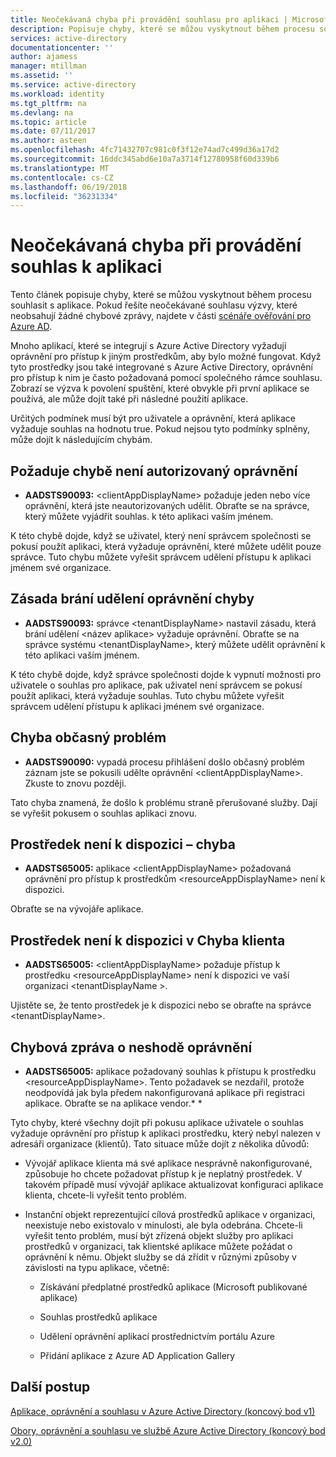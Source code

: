 ```yaml
---
title: Neočekávaná chyba při provádění souhlasu pro aplikaci | Microsoft Docs
description: Popisuje chyby, které se můžou vyskytnout během procesu souhlasit s aplikace a co můžete dělat o nich
services: active-directory
documentationcenter: ''
author: ajamess
manager: mtillman
ms.assetid: ''
ms.service: active-directory
ms.workload: identity
ms.tgt_pltfrm: na
ms.devlang: na
ms.topic: article
ms.date: 07/11/2017
ms.author: asteen
ms.openlocfilehash: 4fc71432707c981c0f3f12e74ad7c499d36a17d2
ms.sourcegitcommit: 16ddc345abd6e10a7a3714f12780958f60d339b6
ms.translationtype: MT
ms.contentlocale: cs-CZ
ms.lasthandoff: 06/19/2018
ms.locfileid: "36231334"
---
```

# <a name="unexpected-error-when-performing-consent-to-an-application"></a>Neočekávaná chyba při provádění souhlas k aplikaci

Tento článek popisuje chyby, které se můžou vyskytnout během procesu souhlasit s aplikace. Pokud řešíte neočekávané souhlasu výzvy, které neobsahují žádné chybové zprávy, najdete v části [scénáře ověřování pro Azure AD](https://docs.microsoft.com/azure/active-directory/develop/active-directory-authentication-scenarios).

Mnoho aplikací, které se integrují s Azure Active Directory vyžadují oprávnění pro přístup k jiným prostředkům, aby bylo možné fungovat. Když tyto prostředky jsou také integrované s Azure Active Directory, oprávnění pro přístup k nim je často požadovaná pomocí společného rámce souhlasu. Zobrazí se výzva k povolení spuštění, které obvykle při první aplikace se používá, ale může dojít také při následné použití aplikace.

Určitých podmínek musí být pro uživatele a oprávnění, která aplikace vyžaduje souhlas na hodnotu true. Pokud nejsou tyto podmínky splněny, může dojít k následujícím chybám.

## <a name="requesting-not-authorized-permissions-error"></a>Požaduje chybě není autorizovaný oprávnění
* **AADSTS90093:** &lt;clientAppDisplayName&gt; požaduje jeden nebo více oprávnění, která jste neautorizovaných udělit. Obraťte se na správce, který můžete vyjádřit souhlas. k této aplikaci vaším jménem.

K této chybě dojde, když se uživatel, který není správcem společnosti se pokusí použít aplikaci, která vyžaduje oprávnění, které můžete udělit pouze správce. Tuto chybu můžete vyřešit správcem udělení přístupu k aplikaci jménem své organizace.

## <a name="policy-prevents-granting-permissions-error"></a>Zásada brání udělení oprávnění chyby
* **AADSTS90093:** správce &lt;tenantDisplayName&gt; nastavil zásadu, která brání udělení &lt;název aplikace&gt; vyžaduje oprávnění. Obraťte se na správce systému &lt;tenantDisplayName&gt;, který můžete udělit oprávnění k této aplikaci vaším jménem.

K této chybě dojde, když správce společnosti dojde k vypnutí možnosti pro uživatele o souhlas pro aplikace, pak uživatel není správcem se pokusí použít aplikaci, která vyžaduje souhlas. Tuto chybu můžete vyřešit správcem udělení přístupu k aplikaci jménem své organizace.

## <a name="intermittent-problem-error"></a>Chyba občasný problém
* **AADSTS90090:** vypadá procesu přihlášení došlo občasný problém záznam jste se pokusili udělte oprávnění &lt;clientAppDisplayName&gt;. Zkuste to znovu později.

Tato chyba znamená, že došlo k problému straně přerušované služby. Dají se vyřešit pokusem o souhlas aplikaci znovu.

## <a name="resource-not-available-error"></a>Prostředek není k dispozici – chyba
* **AADSTS65005:** aplikace &lt;clientAppDisplayName&gt; požadovaná oprávnění pro přístup k prostředkům &lt;resourceAppDisplayName&gt; není k dispozici. 

Obraťte se na vývojáře aplikace.

##  <a name="resource-not-available-in-tenant-error"></a>Prostředek není k dispozici v Chyba klienta
* **AADSTS65005:** &lt;clientAppDisplayName&gt; požaduje přístup k prostředku &lt;resourceAppDisplayName&gt; není k dispozici ve vaší organizaci &lt;tenantDisplayName &gt;. 

Ujistěte se, že tento prostředek je k dispozici nebo se obraťte na správce &lt;tenantDisplayName&gt;.

## <a name="permissions-mismatch-error"></a>Chybová zpráva o neshodě oprávnění
* **AADSTS65005:** aplikace požadovaný souhlas k přístupu k prostředku &lt;resourceAppDisplayName&gt;. Tento požadavek se nezdařil, protože neodpovídá jak byla předem nakonfigurovaná aplikace při registraci aplikace. Obraťte se na aplikace vendor.* *

Tyto chyby, které všechny dojít při pokusu aplikace uživatele o souhlas vyžaduje oprávnění pro přístup k aplikaci prostředku, který nebyl nalezen v adresáři organizace (klientů). Tato situace může dojít z několika důvodů:

-   Vývojář aplikace klienta má své aplikace nesprávně nakonfigurované, způsobuje ho chcete požadovat přístup k je neplatný prostředek. V takovém případě musí vývojář aplikace aktualizovat konfiguraci aplikace klienta, chcete-li vyřešit tento problém.

-   Instanční objekt reprezentující cílová prostředků aplikace v organizaci, neexistuje nebo existovalo v minulosti, ale byla odebrána. Chcete-li vyřešit tento problém, musí být zřízená objekt služby pro aplikaci prostředků v organizaci, tak klientské aplikace můžete požádat o oprávnění k němu. Objekt služby se dá zřídit v různými způsoby v závislosti na typu aplikace, včetně:

    -   Získávání předplatné prostředků aplikace (Microsoft publikované aplikace)

    -   Souhlas prostředků aplikace

    -   Udělení oprávnění aplikací prostřednictvím portálu Azure

    -   Přidání aplikace z Azure AD Application Gallery

## <a name="next-steps"></a>Další postup 

[Aplikace, oprávnění a souhlasu v Azure Active Directory (koncový bod v1)](https://docs.microsoft.com/azure/active-directory/active-directory-apps-permissions-consent)<br>

[Obory, oprávnění a souhlasu ve službě Azure Active Directory (koncový bod v2.0)](https://docs.microsoft.com/azure/active-directory/develop/active-directory-v2-scopes)


